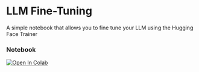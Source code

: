 # LLM Fine-Tuning

<p>A simple notebook that allows you to fine tune your LLM using the Hugging Face Trainer</p>

### Notebook
[![Open In Colab](https://colab.research.google.com/assets/colab-badge.svg)]([hhh](https://colab.research.google.com/github/hitori21/llm_fine_tuning/blob/main/notebook.ipynb))
